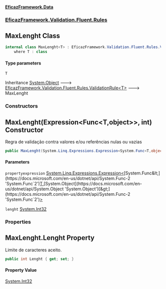 #### [EficazFramework.Data](EficazFrameworkData.md 'EficazFramework Data')
### [EficazFramework.Validation.Fluent.Rules](EficazFrameworkData.md#EficazFramework.Validation.Fluent.Rules 'EficazFramework.Validation.Fluent.Rules')

## MaxLenght<T> Class

```csharp
internal class MaxLenght<T> : EficazFramework.Validation.Fluent.Rules.ValidationRule<T>
    where T : class
```
#### Type parameters

<a name='EficazFramework.Validation.Fluent.Rules.MaxLenght_T_.T'></a>

`T`

Inheritance [System.Object](https://docs.microsoft.com/en-us/dotnet/api/System.Object 'System.Object') &#129106; [EficazFramework.Validation.Fluent.Rules.ValidationRule&lt;](EficazFramework.Validation.Fluent.Rules/ValidationRule_T_.md 'EficazFramework.Validation.Fluent.Rules.ValidationRule<T>')[T](EficazFramework.Validation.Fluent.Rules/MaxLenght_T_.md#EficazFramework.Validation.Fluent.Rules.MaxLenght_T_.T 'EficazFramework.Validation.Fluent.Rules.MaxLenght<T>.T')[&gt;](EficazFramework.Validation.Fluent.Rules/ValidationRule_T_.md 'EficazFramework.Validation.Fluent.Rules.ValidationRule<T>') &#129106; MaxLenght<T>
### Constructors

<a name='EficazFramework.Validation.Fluent.Rules.MaxLenght_T_.MaxLenght(System.Linq.Expressions.Expression_System.Func_T,object__,int)'></a>

## MaxLenght(Expression<Func<T,object>>, int) Constructor

Regra de validação contra valores e/ou referências nulas ou vazias

```csharp
public MaxLenght(System.Linq.Expressions.Expression<System.Func<T,object>> propertyexpression, int lenght);
```
#### Parameters

<a name='EficazFramework.Validation.Fluent.Rules.MaxLenght_T_.MaxLenght(System.Linq.Expressions.Expression_System.Func_T,object__,int).propertyexpression'></a>

`propertyexpression` [System.Linq.Expressions.Expression&lt;](https://docs.microsoft.com/en-us/dotnet/api/System.Linq.Expressions.Expression-1 'System.Linq.Expressions.Expression`1')[System.Func&lt;](https://docs.microsoft.com/en-us/dotnet/api/System.Func-2 'System.Func`2')[T](EficazFramework.Validation.Fluent.Rules/MaxLenght_T_.md#EficazFramework.Validation.Fluent.Rules.MaxLenght_T_.T 'EficazFramework.Validation.Fluent.Rules.MaxLenght<T>.T')[,](https://docs.microsoft.com/en-us/dotnet/api/System.Func-2 'System.Func`2')[System.Object](https://docs.microsoft.com/en-us/dotnet/api/System.Object 'System.Object')[&gt;](https://docs.microsoft.com/en-us/dotnet/api/System.Func-2 'System.Func`2')[&gt;](https://docs.microsoft.com/en-us/dotnet/api/System.Linq.Expressions.Expression-1 'System.Linq.Expressions.Expression`1')

<a name='EficazFramework.Validation.Fluent.Rules.MaxLenght_T_.MaxLenght(System.Linq.Expressions.Expression_System.Func_T,object__,int).lenght'></a>

`lenght` [System.Int32](https://docs.microsoft.com/en-us/dotnet/api/System.Int32 'System.Int32')
### Properties

<a name='EficazFramework.Validation.Fluent.Rules.MaxLenght_T_.Lenght'></a>

## MaxLenght<T>.Lenght Property

Limite de caracteres aceito.

```csharp
public int Lenght { get; set; }
```

#### Property Value
[System.Int32](https://docs.microsoft.com/en-us/dotnet/api/System.Int32 'System.Int32')